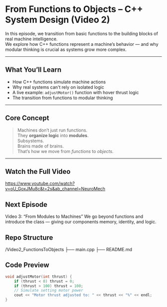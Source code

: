 # From Functions to Objects – C++ System Design (Video 2)

In this episode, we transition from basic functions to the building blocks of real machine intelligence.  
We explore how C++ functions represent a machine’s behavior — and why modular thinking is crucial as systems grow more complex.

---

## What You’ll Learn

- How C++ functions simulate machine actions
- Why real systems can't rely on isolated logic
- A live example: `adjustMotor()` function with hover thrust logic
- The transition from functions to modular thinking

---

## Core Concept

> Machines don’t just run functions.  
> They **organize logic** into **modules**.  
> Subsystems.  
> Brains made of brains.  
> That’s how we move from _functions_ to _objects_.

---
## Watch the Full Video
https://www.youtube.com/watch?v=oU_GoxJMu8c&t=2s&ab_channel=NeuroMech


## Next Episode
Video 3: “From Modules to Machines”
We go beyond functions and introduce the class — giving our components memory, identity, and logic.

## Repo Structure
/Video2_FunctionsToObjects
├── main.cpp
├── README.md


## Code Preview

```cpp
void adjustMotor(int thrust) {
    if (thrust < 0) thrust = 0;
    if (thrust > 100) thrust = 100;
    // Simulate setting motor power
    cout << "Motor thrust adjusted to: " << thrust << "%" << endl;
}




